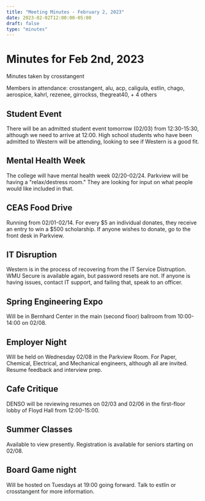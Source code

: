 ```yaml
---
title: "Meeting Minutes - February 2, 2023"
date: 2023-02-02T12:00:00-05:00
draft: false
type: "minutes"
---
```


# Minutes for Feb 2nd, 2023

Minutes taken by crosstangent

Members in attendance: crosstangent, alu, acp, caligula, estlin, chago, aerospice, kahrl, rezenee, girrockss, thegreat40, + 4 others

## Student Event

There will be an admitted student event tomorrow (02/03) from 12:30-15:30, although we need to arrive at 12:00. High school students who have been admitted to Western will be attending, looking to see if Western is a good fit.

## Mental Health Week

The college will have mental health week 02/20-02/24. Parkview will be having a "relax/destress room." They are looking for input on what people would like included in that.

## CEAS Food Drive

Running from 02/01-02/14. For every $5 an individual donates, they receive an entry to win a $500 scholarship. If anyone wishes to donate, go to the front desk in Parkview.

## IT Disruption

Western is in the process of recovering from the IT Service Distruption. WMU Secure is available again, but password resets are not. If anyone is having issues, contact IT support, and failing that, speak to an officer.

## Spring Engineering Expo

Will be in Bernhard Center in the main (second floor) ballroom from 10:00-14:00 on 02/08.

## Employer Night

Will be held on Wednesday 02/08 in the Parkview Room. For Paper, Chemical, Electrical, and Mechanical engineers, although all are invited. Resume feedback and interview prep.

## Cafe Critique

DENSO will be reviewing resumes on 02/03 and 02/06 in the first-floor lobby of Floyd Hall from 12:00-15:00.

## Summer Classes

Available to view presently. Registration is available for seniors starting on 02/08.

## Board Game night

Will be hosted on Tuesdays at 19:00 going forward. Talk to estlin or crosstangent for more information.